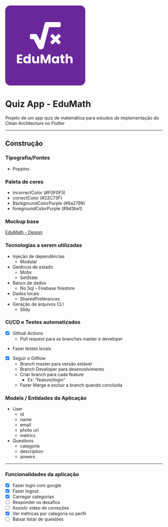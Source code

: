 ![](assets\images\splashscreen.png)

# Quiz App - EduMath

Projeto de um app quiz de matemática para estudos de implementação do Clean Architecture no Flutter

---

## Construção

### Tipografia/Fontes

- Poppins

### Paleta de cores

- incorrectColor (#F0F0F5)
- correctColor (#22C73F)
- BackgroundColorPurple (#6a2799)
- foregroundColorPurple (#9d3be1)

### Mockup base

[EduMath - Design](https://www.figma.com/file/eF0LUOAPQO5dmVqw45Xxxo/EduMath?node-id=0%3A1)

### Tecnologias a serem utilizadas

- Injeção de dependências
    - Modular
- Gerência de estado
    - Mobx
    - SetState
- Banco de dados
    - No Sql - Firebase firestore
- Dados locais
    - SharedPreferences
- Geração de arquivos CLI
    - Slidy

### CI/CD e Testes automatizados

- [x]  Github Actions
    - Pull request para as branches master e developer
- Fazer testes locais
- [x]  Seguir o Gitflow
    - Branch master para versão estável
    - Branch Developer para desenvolvimento
    - Criar branch para cada feature
        - Ex: "feature/login"
    - Fazer Merge e excluir a branch quando concluída

### Models / Entidades da Aplicação

- User
    - id
    - name
    - email
    - photo url
    - metrics
- Questions
    - categorie
    - description
    - anwers

 

---

### Funcionalidades da aplicação

- [x]  Fazer login com google
- [x]  Fazer logout
- [x]  Carregar categorias
- [ ]  Responder os desafios
- [ ]  Assistir vídeo de correções
- [x]  Ver métricas por categoria no perfil
- [ ]  Baixar listar de questões